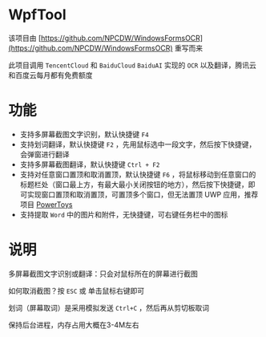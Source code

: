 # WpfTool

该项目由 [https://github.com/NPCDW/WindowsFormsOCR](https://github.com/NPCDW/WindowsFormsOCR) 重写而来

此项目调用 `TencentCloud` 和 `BaiduCloud` `BaiduAI` 实现的 `OCR` 以及翻译，腾讯云和百度云每月都有免费额度

# 功能

* 支持多屏幕截图文字识别，默认快捷键 `F4`
* 支持划词翻译，默认快捷键 `F2` ，先用鼠标选中一段文字，然后按下快捷键，会弹窗进行翻译
* 支持多屏幕截图翻译，默认快捷键 `Ctrl + F2`
* 支持对任意窗口置顶和取消置顶，默认快捷键 `F6` ，将鼠标移动到任意窗口的标题栏处（窗口最上方，有最大最小关闭按钮的地方），然后按下快捷键，即可实现窗口置顶和取消置顶，可置顶多个窗口，但无法置顶 UWP 应用，推荐项目 [PowerToys](https://github.com/microsoft/PowerToys)
* 支持提取 `Word` 中的图片和附件，无快捷键，可右键任务栏中的图标

# 说明

多屏幕截图文字识别或翻译：只会对鼠标所在的屏幕进行截图

如何取消截图？按 `ESC` 或 单击鼠标右键即可

划词（屏幕取词）是采用模拟发送 `Ctrl+C` ，然后再从剪切板取词

保持后台进程，内存占用大概在3-4M左右
